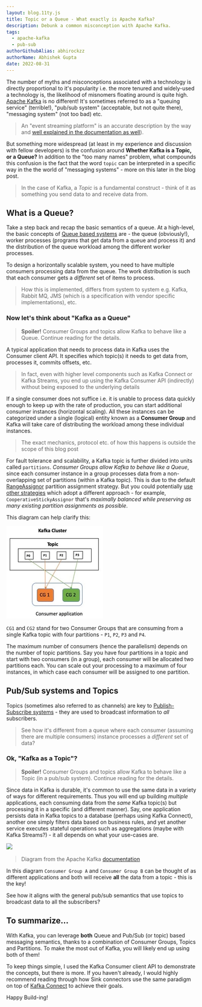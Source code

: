 ```yaml
---
layout: blog.11ty.js
title: Topic or a Queue - What exactly is Apache Kafka?
description: Debunk a common misconception with Apache Kafka.
tags:
  - apache-kafka
  - pub-sub
authorGithubAlias: abhirockzz
authorName: Abhishek Gupta
date: 2022-08-31
---
```


The number of myths and misconceptions associated with a technology is directly proportional to it's popularity i.e. the more tenured and widely-used a technology is, the likelihood of misnomers floating around is quite high. [Apache Kafka](https://kafka.apache.org/) is no different! It's sometimes referred to as a "queuing service" (terrible!), "pub/sub system" (acceptable, but not quite there), "messaging system" (not too bad) etc. 

> An "event streaming platform" is an accurate description by the way and [well explained in the documentation as well](https://kafka.apache.org/documentation/#intro_platform)).

But something more widespread (at least in my experience and discussion with fellow developers) is the confusion around **Whether Kafka is a Topic, or a Queue?** In addition to the "too many names" problem, what compounds this confusion is the fact that the word `topic` can be interpreted in a specific way in the the world of "messaging systems" - more on this later in the blog post. 

> In the case of Kafka, a *Topic* is a fundamental construct - think of it as something you send data to and receive data from. 

## What is a Queue?

Take a step back and recap the basic semantics of a queue.
At a high-level, the basic concepts of [Queue based systems](https://en.wikipedia.org/wiki/Message_queue) are - the queue (obviously!), worker processes (programs that get data from a queue and process it) and the distribution of the queue workload among the different worker processes.

To design a horizontally scalable system, you need to have multiple consumers processing data from the queue. The work distribution is such that each consumer gets a *different* set of items to process.

> How this is implemented, differs from system to system e.g. Kafka, Rabbit MQ, JMS (which is a specification with vendor specific implementations), etc.

### Now let's think about "Kafka as a Queue"

> **Spoiler!** Consumer Groups and topics allow Kafka to behave like a Queue. Continue reading for the details.

A typical application that needs to process data in Kafka uses the Consumer client API. It specifies which topic(s) it needs to get data from, processes it, commits offsets, etc.

> In fact, even with higher level components such as Kafka Connect or Kafka Streams, you end up using the Kafka Consumer API (indirectly) without being exposed to the underlying details

If a single consumer does not suffice i.e. it is unable to process data quickly enough to keep up with the rate of production, you can start additional consumer instances (horizontal scaling). All these instances can be categorized under a single (logical) entity known as a **Consumer Group** and Kafka will take care of distributing the workload among these individual instances. 

> The exact mechanics, protocol etc. of how this happens is outside the scope of this blog post

For fault tolerance and scalability, a Kafka topic is further divided into units called `partitions`. *Consumer Groups allow Kafka to behave like a Queue*, since each consumer instance in a group processes data from a non-overlapping set of partitions (within a Kafka topic). This is due to the default [RangeAssignor](https://kafka.apache.org/32/javadoc/org/apache/kafka/clients/consumer/RangeAssignor.html) partition assignment strategy. But you could potentially [use other strategies](https://kafka.apache.org/documentation/#consumerconfigs_partition.assignment.strategy) which adopt a different approach - for example, `CooperativeStickyAssignor` that's *maximally balanced while preserving as many existing partition assignments as possible*.

This diagram can help clarify this:

![How Consumer Groups process data from different partitions of a Kafka topic](images/kafka-consumers.jpg)

`CG1` and `CG2` stand for two Consumer Groups that are consuming from a single Kafka topic with four partitions - `P1`, `P2`, `P3` and `P4`.

The maximum number of consumers (hence the parallelism) depends on the number of topic partitions. Say you have four partitions in a topic and start with two consumers (in a group), each consumer will be allocated two partitions each. You can scale out your processing to a maximum of four instances, in which case each consumer will be assigned to one partition.

## Pub/Sub systems and Topics

Topics (sometimes also referred to as channels) are key to [Publish-Subscribe systems](https://en.wikipedia.org/wiki/Publish%E2%80%93subscribe_pattern) - they are used to broadcast information to *all* subscribers. 

> See how it's different from a queue where each consumer (assuming there are multiple consumers) instance processes a *different* set of data?

### Ok, "Kafka as a Topic"?

> **Spoiler!** Consumer Groups and topics allow Kafka to behave like a Topic (in a pub/sub system). Continue reading for the details.

Since data in Kafka is durable, it's common to use the same data in a variety of ways for different requirements. Thus you will end up building *multiple* applications, each consuming data from the *same* Kafka topic(s) but processing it in a specific (and different manner). Say, one application persists data in Kafka topics to a database (perhaps using Kafka Connect), another one simply filters data based on business rules, and yet another service executes stateful operations such as aggregations (maybe with Kafka Streams?) - it all depends on what your use-cases are.

![](https://kafka.apache.org/32/images/consumer-groups.png)

> Diagram from the Apache Kafka [documentation](https://kafka.apache.org)

In this diagram `Consumer Group A` and `Consumer Group B` can be thought of as different applications and both will receive **all** the data from a topic - this is the key!

See how it aligns with the general pub/sub semantics that use topics to broadcast data to all the subscribers?

## To summarize...

With Kafka, you can leverage **both** Queue and Pub/Sub (or topic) based messaging semantics, thanks to a combination of Consumer Groups, Topics and Partitions.  To make the most out of Kafka, you will likely end up using both of them!

To keep things simple, I used the Kafka Consumer client API to demonstrate the concepts, but there is more. If you haven't already, I would highly recommend reading through how Sink connectors use the same paradigm on top of [Kafka Connect](https://docs.confluent.io/platform/current/connect/concepts.html#distributed-workers) to achieve their goals.

Happy Build-ing!
